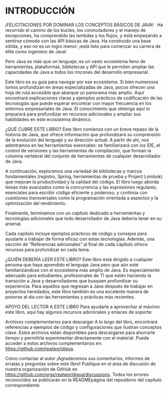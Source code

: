 # INTRODUCCIÓN
¡FELICITACIONES POR DOMINAR LOS CONCEPTOS BÁSICOS DE JAVA!  Ha recorrido el camino de los bucles, los conmutadores y el manejo de excepciones, ha comprendido las lambdas y los flujos, y está empezando a sentirse cómodo con las API básicas de Java. Ha construido una base sólida, y eso no es un logro menor: ¡está listo para comenzar su carrera de élite como ingeniero de Java!

Pero Java es más que un lenguaje; es un vasto ecosistema lleno de herramientas, plataformas, bibliotecas y API que le permiten ampliar las capacidades de Java a todos los rincones del desarrollo empresarial.

Este libro es su guía para navegar por ese ecosistema. Si bien numerosos tomos profundizan en áreas especializadas de Java, pocos ofrecen una hoja de ruta accesible que abarque un panorama más amplio. Aquí encontrará explicaciones claras y ejemplos prácticos de codificación de las tecnologías que puede esperar encontrar con mayor frecuencia en los entornos empresariales de Java. El conocimiento que obtenga aquí lo preparará para profundizar en recursos adicionales y ampliar sus habilidades en este ecosistema dinámico.

¿QUÉ CUBRE ESTE LIBRO?
Este libro comienza con un breve repaso de la historia de Java, que ofrece información que profundizará su comprensión de la evolución del lenguaje y su dirección actual. A partir de ahí, nos adentramos en las herramientas esenciales: se familiarizará con los IDE, el control de versiones y las herramientas de compilación, que forman la columna vertebral del conjunto de herramientas de cualquier desarrollador de Java.

A continuación, exploramos una variedad de bibliotecas y marcos fundamentales (registro, Spring, herramientas de prueba y Project Lombok) que mejoran la productividad y la calidad del código. El libro luego aborda temas más avanzados como la concurrencia y las expresiones regulares, esenciales para escribir código eficiente y poderoso, y continúa con cuestiones transversales como la programación orientada a aspectos y la optimización del rendimiento.

Finalmente, terminamos con un capítulo dedicado a herramientas y tecnologías adicionales que todo desarrollador de Java debería tener en su arsenal.

Cada capítulo incluye ejemplos prácticos de código y consejos para ayudarle a trabajar de forma eficaz con estas tecnologías. Además, una sección de “Referencias adicionales” al final de cada capítulo ofrece recursos para profundizar en cada tema.

¿QUIÉN DEBERÍA LEER ESTE LIBRO?
Este libro está dirigido a cualquier persona que haya aprendido el lenguaje Java pero que aún esté familiarizándose con el ecosistema más amplio de Java. Es especialmente adecuado para estudiantes, profesionales de TI que estén haciendo la transición a Java y desarrolladores que busquen profundizar su experiencia. Para aquellos que regresan a Java después de trabajar en proyectos heredados, este libro también es una excelente manera de ponerse al día con las herramientas y prácticas más recientes.

APOYO DEL LECTOR A ESTE LIBRO
Para ayudarle a aprovechar al máximo este libro, aquí hay algunos recursos adicionales y enlaces de soporte:

Archivos complementarios para descargar
A lo largo del libro, encontrará referencias a ejemplos de código y configuraciones que ilustran conceptos clave. Estos archivos están disponibles para descargarse para ahorrarle tiempo y permitirle experimentar directamente con el material. Puede acceder a estos archivos complementarios en: https://github.com/realworldjava.

Cómo contactar al autor
¡Agradecemos sus comentarios, informes de erratas y preguntas sobre este libro! Publique en el área de discusión de nuestra organización de GitHub en https://github.com/orgs/realworldjava/discussions. Todos los errores reconocidos se publicarán en la READMEpágina del repositorio del capítulo correspondiente.
